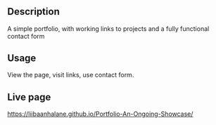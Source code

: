 # <Portfolio-An-Ongoing-Showcase>

## Description

A simple portfolio, with working links to projects and a fully functional contact form

## Usage

View the page, visit links, use contact form.

## Live page

https://liibaanhalane.github.io/Portfolio-An-Ongoing-Showcase/
